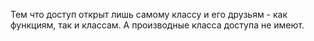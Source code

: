 Тем что доступ открыт лишь самому классу и его друзьям - как функциям, так и классам. А производные класса доступа не имеют.
